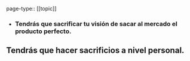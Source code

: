 page-type:: [[topic]]
- ### Tendrás que sacrificar tu visión de sacar al mercado el producto perfecto.

Tendrás que hacer sacrificios a nivel personal.
  - 


